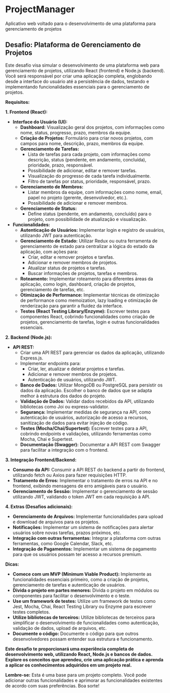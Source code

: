 # ProjectManager
Aplicativo web voltado para o desenvolvimento de uma plataforma para gerenciamento de projetos

## Desafio: Plataforma de Gerenciamento de Projetos

Este desafio visa simular o desenvolvimento de uma plataforma web para gerenciamento de projetos, utilizando React (frontend) e Node.js (backend). Você será responsável por criar uma aplicação completa, englobando desde a interface do usuário até a persistência de dados, testando e implementando funcionalidades essenciais para o gerenciamento de projetos.

**Requisitos:**

**1. Frontend (React):**

* **Interface do Usuário (UI):**
    * **Dashboard:** Visualização geral dos projetos, com informações como nome, status, progresso, prazo, membros da equipe.
    * **Criação de Projetos:** Formulário para criar novos projetos, com campos para nome, descrição, prazo, membros da equipe.
    * **Gerenciamento de Tarefas:**
        * Lista de tarefas para cada projeto, com informações como descrição, status (pendente, em andamento, concluída), prioridade, prazo, responsável.
        * Possibilidade de adicionar, editar e remover tarefas.
        * Visualização do progresso de cada tarefa individualmente.
        * Filtro de tarefas por status, prioridade, responsável, prazo.
    * **Gerenciamento de Membros:**
        * Listar membros da equipe, com informações como nome, email, papel no projeto (gerente, desenvolvedor, etc.).
        * Possibilidade de adicionar e remover membros.
    * **Gerenciamento de Status:**
        * Define status (pendente, em andamento, concluído) para o projeto, com possibilidade de atualização e visualização.
* **Funcionalidades:**
    * **Autenticação de Usuários:**  Implementar login e registro de usuários, utilizando JWT para autenticação.
    * **Gerenciamento de Estado:** Utilizar Redux ou outra ferramenta de gerenciamento de estado para centralizar a lógica do estado da aplicação, com ações para:
        * Criar, editar e remover projetos e tarefas.
        * Adicionar e remover membros de projetos.
        * Atualizar status de projetos e tarefas.
        * Buscar informações de projetos, tarefas e membros.
    * **Roteamento:** Implementar roteamento para diferentes áreas da aplicação, como login, dashboard, criação de projetos, gerenciamento de tarefas, etc.
    * **Otimização de Performance:** Implementar técnicas de otimização de performance como memoization, lazy loading e otimização de renderização para garantir a fluidez da interface.
    * **Testes (React Testing Library/Enzyme):** Escrever testes para componentes React, cobrindo funcionalidades como criação de projetos, gerenciamento de tarefas, login e outras funcionalidades essenciais.

**2. Backend (Node.js):**

* **API REST:**
    * Criar uma API REST para gerenciar os dados da aplicação, utilizando Express.js.
    * Implementar endpoints para:
        * Criar, ler, atualizar e deletar projetos e tarefas.
        * Adicionar e remover membros de projetos.
        * Autenticação de usuários, utilizando JWT.
    * **Banco de Dados:**  Utilizar MongoDB ou PostgreSQL para persistir os dados da aplicação. Escolher o banco de dados que se adapta melhor à estrutura dos dados do projeto.
    * **Validação de Dados:** Validar dados recebidos da API, utilizando bibliotecas como Joi ou express-validator.
    * **Segurança:** Implementar medidas de segurança na API, como autenticação de usuários, autorização de acesso a recursos, sanitização de dados para evitar injeção de código.
    * **Testes (Mocha/Chai/Supertest):** Escrever testes para a API, cobrindo endpoints e validações, utilizando ferramentas como Mocha, Chai e Supertest.
    * **Documentação (Swagger):** Documentar a API REST com Swagger para facilitar a integração com o frontend.

**3. Integração Frontend/Backend:**

* **Consumo da API:**  Consumir a API REST do backend a partir do frontend, utilizando fetch ou Axios para fazer requisições HTTP.
* **Tratamento de Erros:**  Implementar o tratamento de erros na API e no frontend, exibindo mensagens de erro amigáveis para o usuário.
* **Gerenciamento de Sessão:** Implementar o gerenciamento de sessão utilizando JWT, validando o token JWT em cada requisição à API.

**4. Extras (Desafios adicionais):**

* **Gerenciamento de Arquivos:** Implementar funcionalidades para upload e download de arquivos para os projetos.
* **Notificações:** Implementar um sistema de notificações para alertar usuários sobre novas tarefas, prazos próximos, etc.
* **Integração com outras ferramentas:** Integrar a plataforma com outras ferramentas, como Google Calendar, Slack, etc.
* **Integração de Pagamentos:**  Implementar um sistema de pagamento para que os usuários possam ter acesso a recursos premium.

**Dicas:**

* **Comece com um MVP (Minimum Viable Product):**  Implemente as funcionalidades essenciais primeiro, como a criação de projetos, gerenciamento de tarefas e autenticação de usuários.
* **Divida o projeto em partes menores:**  Divida o projeto em módulos ou componentes para facilitar o desenvolvimento e o teste.
* **Use um framework de testes:** Utilize um framework de testes como Jest, Mocha, Chai, React Testing Library ou Enzyme para escrever testes completos.
* **Utilize bibliotecas de terceiros:** Utilize bibliotecas de terceiros para simplificar o desenvolvimento de funcionalidades como autenticação, validação de dados, upload de arquivos, etc.
* **Documente o código:** Documente o código para que outros desenvolvedores possam entender sua estrutura e funcionamento.

**Este desafio te proporcionará uma experiência completa de desenvolvimento web, utilizando React, Node.js e bancos de dados. Explore os conceitos que aprendeu, crie uma aplicação prática e aprenda a aplicar os conhecimentos adquiridos em um projeto real.**

**Lembre-se:** Esta é uma base para um projeto completo. Você pode adicionar outras funcionalidades e aprimorar as funcionalidades existentes de acordo com suas preferências. Boa sorte!
